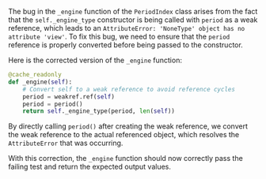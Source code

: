 The bug in the `_engine` function of the `PeriodIndex` class arises from the fact that the `self._engine_type` constructor is being called with `period` as a weak reference, which leads to an `AttributeError: 'NoneType' object has no attribute 'view'`. To fix this bug, we need to ensure that the `period` reference is properly converted before being passed to the constructor.

Here is the corrected version of the `_engine` function:

```python
@cache_readonly
def _engine(self):
    # Convert self to a weak reference to avoid reference cycles
    period = weakref.ref(self)
    period = period()
    return self._engine_type(period, len(self))
```

By directly calling `period()` after creating the weak reference, we convert the weak reference to the actual referenced object, which resolves the `AttributeError` that was occurring.

With this correction, the `_engine` function should now correctly pass the failing test and return the expected output values.